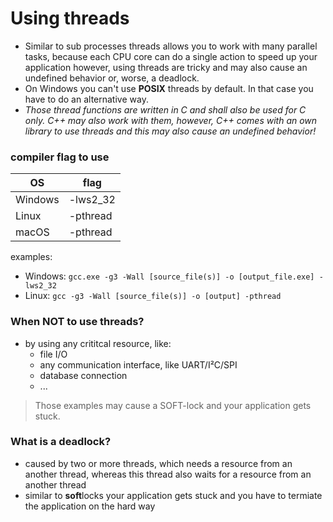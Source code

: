 #   Using threads
-   Similar to sub processes threads allows you to work with many parallel tasks, because each CPU core can do a single action to speed up your application however, using threads are tricky and may also cause an undefined behavior or, worse, a deadlock.
-   On Windows you can't use **POSIX** threads by default. In that case you have to do an alternative way.
-   *Those thread functions are written in C and shall also be used for C only. C++ may also work with them, however, C++ comes with an own library to use threads and this may also cause an undefined behavior!*

### compiler flag to use

| OS | flag |
| - | - |
| Windows | -lws2_32 |
| Linux | -pthread |
| macOS | -pthread |

examples:
- Windows: ```gcc.exe -g3 -Wall [source_file(s)] -o [output_file.exe] -lws2_32```
- Linux: ```gcc -g3 -Wall [source_file(s)] -o [output] -pthread```

### When NOT to use threads?
-   by using any crititcal resource, like:
    -   file I/O
    -   any communication interface, like UART/I²C/SPI
    -   database connection
    -   ...
> Those examples may cause a SOFT-lock and your application gets stuck.

### What is a deadlock?
-   caused by two or more threads, which needs a resource from an another thread, whereas this thread also waits for a resource from an another thread
-   similar to **soft**locks your application gets stuck and you have to termiate the application on the hard way